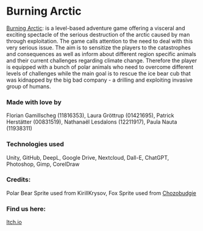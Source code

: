 # Burning Arctic
[Burning Arctic](https://hpfromaustria.itch.io/burning-arctic): is a level-based adventure game offering a visceral and exciting spectacle of the serious destruction of the arctic caused by man through exploitation. The game calls attention to the need to deal with this very serious issue. The aim is to sensitize the players to the catastrophes and consequences as well as inform about different region specific animals and their current challenges regarding climate change. Therefore the player is equipped with a bunch of polar animals who need to overcome different levels of challenges while the main goal is to rescue the ice bear cub that was kidnapped by the big bad company - a drilling and exploiting invasive group of humans.
### Made with love by
Florian  Gamillscheg (11816353),
Laura Gröttrup (01421695),
Patrick Herstätter (00831519), 
Nathanaël Lesdalons (12211917), 
Paula Nauta (11938311)
### Technologies used
Unity, GitHub, DeepL, Google Drive, Nextcloud, Dall-E, ChatGPT, Photoshop, Gimp, CorelDraw
### Credits: 
Polar Bear Sprite used from KirillKrysov, Fox Sprite used from [Chozobudgie](https://www.deviantart.com/chozobudgie/art/Arctic-fox-347635252)
### Find us here: 
[Itch.io](https://hpfromaustria.itch.io/burning-arctic)

